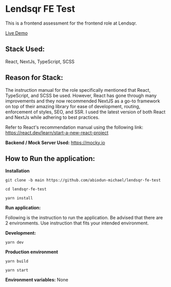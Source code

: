 # Lendsqr FE Test

This is a frontend assessment for the frontend role at Lendsqr.

<a href="https://abiodun-michael-lendsqr-fe-test.vercel.app/">Live Demo</a>

## Stack Used:

React, NextJs, TypeScript, SCSS

## Reason for Stack:

The instruction manual for the role specifically mentioned that React, TypeScript, and SCSS be used. However, React has gone through many improvements and they now recommended NextJS as a go-to framework on top of their amazing library for ease of development, routing, enforcement of styles, SEO, and SSR. I used the latest version of both React and NextJs while adhering to best practices.

Refer to React's recommendation manual using the following link:
https://react.dev/learn/start-a-new-react-project


**Backend / Mock Server Used:**
https://mocky.io

## How to Run the application:

**Installation**

`git clone -b main https://github.com/abiodun-michael/lendsqr-fe-test`

`cd lendsqr-fe-test`

`yarn install`

**Run application:**

Following is the instruction to run the application. Be advised that there are 2 environments. Use instruction that fits your intended environment.

**Development:**

 `yarn dev`



**Production environment**

`yarn build`

`yarn start`


**Environment variables:**
None

